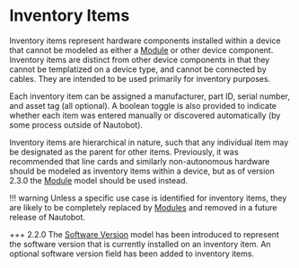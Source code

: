 # Inventory Items

Inventory items represent hardware components installed within a device that cannot be modeled as either a [Module](module.md) or other device component. Inventory items are distinct from other device components in that they cannot be templatized on a device type, and cannot be connected by cables. They are intended to be used primarily for inventory purposes.

Each inventory item can be assigned a manufacturer, part ID, serial number, and asset tag (all optional). A boolean toggle is also provided to indicate whether each item was entered manually or discovered automatically (by some process outside of Nautobot).

Inventory items are hierarchical in nature, such that any individual item may be designated as the parent for other items. Previously, it was recommended that line cards and similarly non-autonomous hardware should be modeled as inventory items within a device, but as of version 2.3.0 the [Module](module.md) model should be used instead.

!!! warning
    Unless a specific use case is identified for inventory items, they are likely to be completely replaced by [Modules](module.md) and removed in a future release of Nautobot.


+++ 2.2.0
    The [Software Version](softwareversion.md) model has been introduced to represent the software version that is currently installed on an inventory item. An optional software version field has been added to inventory items.
